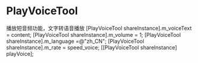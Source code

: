 # PlayVoiceTool
 播放短音频功能，文字转语音播放
 [PlayVoiceTool shareInstance].m_voiceText = content;
 [PlayVoiceTool shareInstance].m_volume = 1;
 [PlayVoiceTool shareInstance].m_language =@"zh_CN";
 [PlayVoiceTool shareInstance].m_rate = speed_voice;
 [[PlayVoiceTool shareInstance] playVoice];
 
